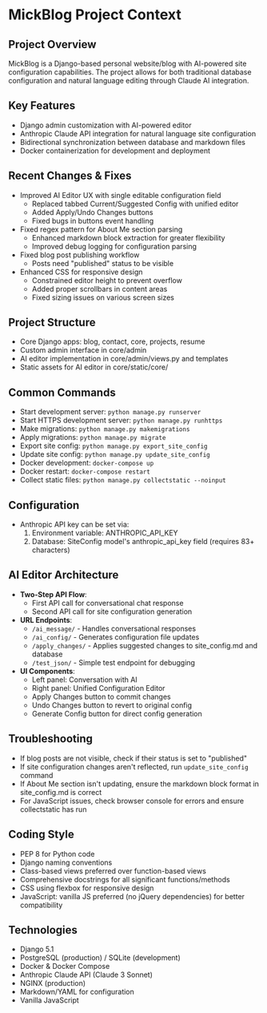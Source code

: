 # MickBlog Project Context

## Project Overview
MickBlog is a Django-based personal website/blog with AI-powered site configuration capabilities. The project allows for both traditional database configuration and natural language editing through Claude AI integration.

## Key Features
- Django admin customization with AI-powered editor
- Anthropic Claude API integration for natural language site configuration
- Bidirectional synchronization between database and markdown files
- Docker containerization for development and deployment

## Recent Changes & Fixes
- Improved AI Editor UX with single editable configuration field
  - Replaced tabbed Current/Suggested Config with unified editor
  - Added Apply/Undo Changes buttons
  - Fixed bugs in buttons event handling
- Fixed regex pattern for About Me section parsing
  - Enhanced markdown block extraction for greater flexibility
  - Improved debug logging for configuration parsing
- Fixed blog post publishing workflow
  - Posts need "published" status to be visible
- Enhanced CSS for responsive design
  - Constrained editor height to prevent overflow
  - Added proper scrollbars in content areas
  - Fixed sizing issues on various screen sizes

## Project Structure
- Core Django apps: blog, contact, core, projects, resume
- Custom admin interface in core/admin
- AI editor implementation in core/admin/views.py and templates
- Static assets for AI editor in core/static/core/

## Common Commands
- Start development server: `python manage.py runserver`
- Start HTTPS development server: `python manage.py runhttps`
- Make migrations: `python manage.py makemigrations`
- Apply migrations: `python manage.py migrate`
- Export site config: `python manage.py export_site_config`
- Update site config: `python manage.py update_site_config`
- Docker development: `docker-compose up`
- Docker restart: `docker-compose restart`
- Collect static files: `python manage.py collectstatic --noinput`

## Configuration
- Anthropic API key can be set via:
  1. Environment variable: ANTHROPIC_API_KEY
  2. Database: SiteConfig model's anthropic_api_key field (requires 83+ characters)
  
## AI Editor Architecture
- **Two-Step API Flow**: 
  - First API call for conversational chat response
  - Second API call for site configuration generation
- **URL Endpoints**:
  - `/ai_message/` - Handles conversational responses
  - `/ai_config/` - Generates configuration file updates
  - `/apply_changes/` - Applies suggested changes to site_config.md and database
  - `/test_json/` - Simple test endpoint for debugging
- **UI Components**:
  - Left panel: Conversation with AI
  - Right panel: Unified Configuration Editor
  - Apply Changes button to commit changes
  - Undo Changes button to revert to original config
  - Generate Config button for direct config generation

## Troubleshooting
- If blog posts are not visible, check if their status is set to "published"
- If site configuration changes aren't reflected, run `update_site_config` command
- If About Me section isn't updating, ensure the markdown block format in site_config.md is correct
- For JavaScript issues, check browser console for errors and ensure collectstatic has run

## Coding Style
- PEP 8 for Python code
- Django naming conventions
- Class-based views preferred over function-based views
- Comprehensive docstrings for all significant functions/methods
- CSS using flexbox for responsive design
- JavaScript: vanilla JS preferred (no jQuery dependencies) for better compatibility

## Technologies
- Django 5.1
- PostgreSQL (production) / SQLite (development)
- Docker & Docker Compose
- Anthropic Claude API (Claude 3 Sonnet)
- NGINX (production)
- Markdown/YAML for configuration
- Vanilla JavaScript